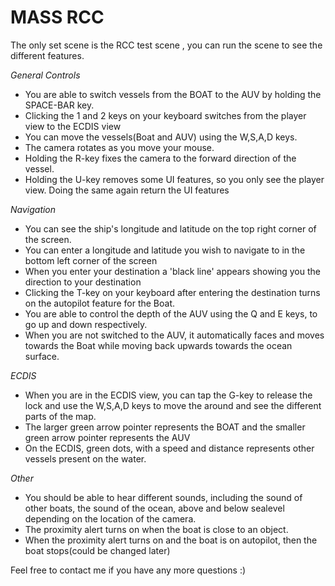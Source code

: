 # MASS RCC
 
 The only set scene is the RCC test scene , you can run the scene to see the different features.
 
 *General Controls*
 - You are able to switch vessels from the BOAT to the AUV by holding the SPACE-BAR key.
 - Clicking the 1 and 2 keys on your keyboard switches from the player view to the ECDIS view
 - You can move the vessels(Boat and AUV) using the W,S,A,D keys.
 - The camera rotates as you move your mouse.
 - Holding the R-key fixes the camera to the forward direction of the vessel.
 - Holding the U-key removes some UI features, so you only see the player view. Doing the same again return the UI features

*Navigation*
 - You can see the ship's longitude and latitude on the top right corner of the screen.
 - You can enter a longitude and latitude you wish to navigate to in the bottom left corner of the screen
 - When you enter your destination a 'black line' appears showing you the direction to your destination
 - Clicking the T-key on your keyboard after entering the destination turns on the autopilot feature for the Boat.
 - You are able to control the depth of the AUV using the Q and E keys, to go up and down respectively.
 - When you are not switched to the AUV, it automatically faces and moves towards the Boat while moving back upwards towards the ocean surface.
 
*ECDIS*
- When you are in the ECDIS view, you can tap the G-key to release the lock and use the W,S,A,D keys to move the around and see the different parts of the map.
- The larger green arrow pointer represents the BOAT and the smaller green arrow pointer represents the AUV
- On the ECDIS, green dots, with a speed and distance represents other vessels present on the water.

*Other*
- You should be able to hear different sounds, including the sound of other boats, the sound of the ocean, above and below sealevel depending on the location of the camera.
- The proximity alert turns on when the boat is close to an object.
- When the proximity alert turns on and the boat is on autopilot, then the boat stops(could be changed later)

Feel free to contact me if you have any more questions :)
